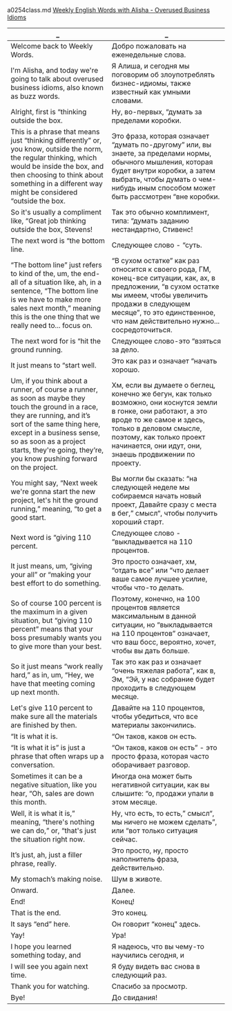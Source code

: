 a0254class.md
[Weekly English Words with Alisha - Overused Business Idioms](https://www.youtube.com/watch?v=_m6EMs8OOBw)





_|_
--|--
Welcome back to Weekly Words.|Добро пожаловать на еженедельные слова.
I'm Alisha, and today we're going to talk about overused business idioms, also known as buzz words.|Я Алиша, и сегодня мы поговорим об злоупотреблять бизнес-идиомы, также известный как умными словами.
Alright, first is “thinking outside the box.|Ну, во-первых, “думать за пределами коробки.
This is a phrase that means just “thinking differently” or, you know, outside the norm, the regular thinking, which would be inside the box, and then choosing to think about something in a different way might be considered “outside the box.|Это фраза, которая означает “думать по-другому” или, вы знаете, за пределами нормы, обычного мышления, которая будет внутри коробки, а затем выбрать, чтобы думать о чем-нибудь иным способом может быть рассмотрен “вне коробки.
So it's usually a compliment like, “Great job thinking outside the box, Stevens!|Так это обычно комплимент, типа: “думать заданию нестандартно, Стивенс!
The next word is “the bottom line.|Следующее слово - “суть.
“The bottom line” just refers to kind of the, um, the end-all of a situation like, ah, in a sentence, “The bottom line is we have to make more sales next month,” meaning this is the one thing that we really need to... focus on.|“В сухом остатке” как раз относится к своего рода, ГМ, конец-все ситуации, как, ах, в предложении, “в сухом остатке мы имеем, чтобы увеличить продажи в следующем месяце”, то это единственное, что нам действительно нужно... сосредоточиться.
The next word for is “hit the ground running.|Следующее слово-это “взяться за дело.
It just means to “start well.|Это как раз и означает “начать хорошо.
Um, if you think about a runner, of course a runner, as soon as maybe they touch the ground in a race, they are running, and it’s sort of the same thing here, except in a business sense, so as soon as a project starts, they're going, they’re, you know pushing forward on the project.|Хм, если вы думаете о беглец, конечно же бегун, как только возможно, они коснутся земли в гонке, они работают, а это вроде то же самое и здесь, только в деловом смысле, поэтому, как только проект начинается, они идут, они, знаешь продвижении по проекту.
You might say, “Next week we're gonna start the new project, let's hit the ground running,” meaning, “to get a good start.|Вы могли бы сказать: “на следующей неделе мы собираемся начать новый проект, Давайте сразу с места в бег,” смысл“, чтобы получить хороший старт.
Next word is “giving 110 percent.|Следующее слово - “выкладывается на 110 процентов.
It just means, um, “giving your all” or “making your best effort to do something.|Это просто означает, хм, “отдать все” или “что делает ваше самое лучшее усилие, чтобы что-то делать.
So of course 100 percent is the maximum in a given situation, but “giving 110 percent” means that your boss presumably wants you to give more than your best.|Поэтому, конечно, на 100 процентов является максимальным в данной ситуации, но “выкладывается на 110 процентов” означает, что ваш босс, вероятно, хочет, чтобы вы дать больше.
So it just means “work really hard,” as in, um, “Hey, we have that meeting coming up next month.|Так это как раз и означает “очень тяжелая работа”, как в, Эм, “Эй, у нас собрание будет проходить в следующем месяце.
Let's give 110 percent to make sure all the materials are finished by then.|Давайте на 110 процентов, чтобы убедиться, что все материалы закончились.
“It is what it is.|“Он таков, каков он есть.
“It is what it is” is just a phrase that often wraps up a conversation.|“Он таков, каков он есть” - это просто фраза, которая часто оборачивает разговор.
Sometimes it can be a negative situation, like you hear, “Oh, sales are down this month.|Иногда она может быть негативной ситуации, как вы слышите: “о, продажи упали в этом месяце.
Well, it is what it is,” meaning, “there's nothing we can do,” or, “that's just the situation right now.|Ну, что есть, то есть,” смысл“, мы ничего не можем сделать”, или “вот только ситуация сейчас.
It’s just, ah, just a filler phrase, really.|Это просто, ну, просто наполнитель фраза, действительно.
My stomach’s making noise.|Шум в животе.
Onward.|Далее.
End!|Конец!
That is the end.|Это конец.
It says “end” here.|Он говорит “конец” здесь.
Yay!|Ура!
I hope you learned something today, and|Я надеюсь, что вы чему-то научились сегодня, и
I will see you again next time.|Я буду видеть вас снова в следующий раз.
Thank you for watching.|Спасибо за просмотр.
Bye!|До свидания!
